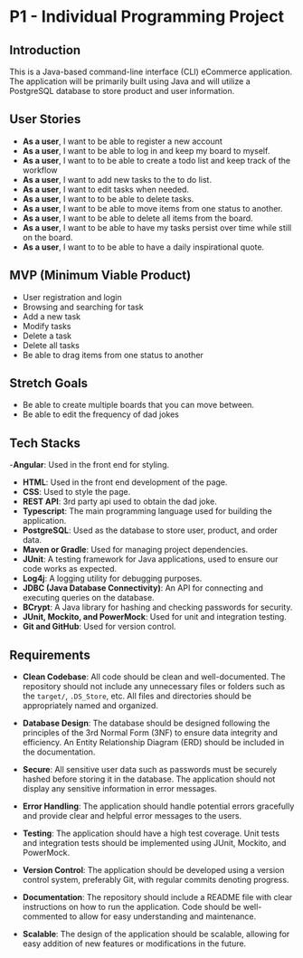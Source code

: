 # P1 - Individual Programming Project

## Introduction

This is a Java-based command-line interface (CLI) eCommerce application. The application will be primarily built using Java and will utilize a PostgreSQL database to store product and user information.

## User Stories

- **As a user**, I want to be able to register a new account
- **As a user**, I want to be able to log in and keep my board to myself.
- **As a user**, I want to to be able to create a todo list and keep track of the workflow
- **As a user**, I want to add new tasks to the to do list.
- **As a user**, I want to edit tasks when needed.
- **As a user**, I want to to be able to delete tasks.
- **As a user**, I want to be able to move items from one status to another.
- **As a user**, I want to be able to delete all items from the board.
- **As a user**, I want to be able to have my tasks persist over time while still on the board.
- **As a user**, I want to to be able to have a daily inspirational quote.

## MVP (Minimum Viable Product)

- User registration and login
- Browsing and searching for task
- Add a new task
- Modify tasks
- Delete a task
- Delete all tasks
- Be able to drag items from one status to another

## Stretch Goals

- Be able to create multiple boards that you can move between.
- Be able to edit the frequency of dad jokes

## Tech Stacks

-**Angular**: Used in the front end for styling.

- **HTML**: Used in the front end development of the page.
- **CSS**: Used to style the page.
- **REST API**: 3rd party api used to obtain the dad joke.
- **Typescript**: The main programming language used for building the application.
- **PostgreSQL**: Used as the database to store user, product, and order data.
- **Maven or Gradle**: Used for managing project dependencies.
- **JUnit**: A testing framework for Java applications, used to ensure our code works as expected.
- **Log4j**: A logging utility for debugging purposes.
- **JDBC (Java Database Connectivity)**: An API for connecting and executing queries on the database.
- **BCrypt**: A Java library for hashing and checking passwords for security.
- **JUnit, Mockito, and PowerMock**: Used for unit and integration testing.
- **Git and GitHub**: Used for version control.

## Requirements

- **Clean Codebase**: All code should be clean and well-documented. The repository should not include any unnecessary files or folders such as the `target/`, `.DS_Store`, etc. All files and directories should be appropriately named and organized.

- **Database Design**: The database should be designed following the principles of the 3rd Normal Form (3NF) to ensure data integrity and efficiency. An Entity Relationship Diagram (ERD) should be included in the documentation.

- **Secure**: All sensitive user data such as passwords must be securely hashed before storing it in the database. The application should not display any sensitive information in error messages.

- **Error Handling**: The application should handle potential errors gracefully and provide clear and helpful error messages to the users.

- **Testing**: The application should have a high test coverage. Unit tests and integration tests should be implemented using JUnit, Mockito, and PowerMock.

- **Version Control**: The application should be developed using a version control system, preferably Git, with regular commits denoting progress.

- **Documentation**: The repository should include a README file with clear instructions on how to run the application. Code should be well-commented to allow for easy understanding and maintenance.

- **Scalable**: The design of the application should be scalable, allowing for easy addition of new features or modifications in the future.
